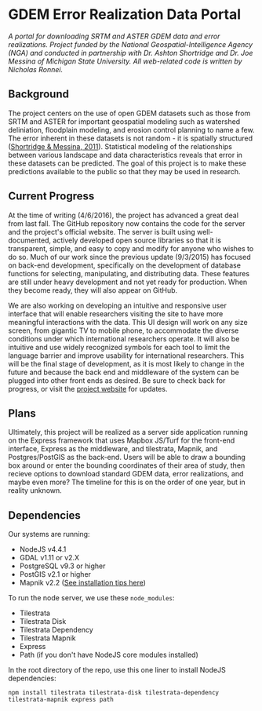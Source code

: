 # GDEM Error Realization Data Portal 
*A portal for downloading SRTM and ASTER GDEM data and error realizations.  Project funded by the National Geospatial-Intelligence Agency (NGA) and conducted in partnership with Dr. Ashton Shortridge and Dr. Joe Messina of Michigan State University. All web-related code is written by Nicholas Ronnei.*

## Background
  
The project centers on the use of open GDEM datasets such as those from SRTM and ASTER for important geospatial modeling such as watershed deliniation, floodplain modeling, and erosion control planning to name a few.  The error inherent in these datasets is not random - it is spatially structured ([Shortridge & Messina, 2011][1]).  Statistical modeling of the relationships between various landscape and data characteristics reveals that error in these datasets can be predicted.  The goal of this project is to make these predictions available to the public so that they may be used in research.

## Current Progress

At the time of writing (4/6/2016), the project has advanced a great deal from last fall.  The GitHub repository now contains the code for the server and the project's official website.  The server is built using well-documented, actively developed open source libraries so that it is transparent, simple, and easy to copy and modify for anyone who wishes to do so.  Much of our work since the previous update (9/3/2015) has focused on back-end development, specifically on the development of database functions for selecting, manipulating, and distributing data.  These features are still under heavy development and not yet ready for production. When they become ready, they will also appear on GitHub.

We are also working on developing an intuitive and responsive user interface that will enable researchers visiting the site to have more meaningful interactions with the data.  This UI design will work on any size screen, from gigantic TV to mobile phone, to accommodate the diverse conditions under which international researchers operate.  It will also be intuitive and use widely recognized symbols for each tool to limit the language barrier and improve usability for international researchers.  This will be the final stage of development, as it is most likely to change in the future and because the back end and middleware of the system can be plugged into other front ends as desired. Be sure to check back for progress, or visit the [project website](http://ashtonjpm.geo.msu.edu) for updates.

## Plans
Ultimately, this project will be realized as a server side application running on the Express framework that uses Mapbox JS/Turf for the front-end interface, Express as the middleware, and tilestrata, Mapnik, and Postgres/PostGIS as the back-end.  Users will be able to draw a bounding box around or enter the bounding coordinates of their area of study, then recieve options to download standard GDEM data, error realizations, and maybe even more?  The timeline for this is on the order of one year, but in reality unknown.

## Dependencies
Our systems are running:
- NodeJS v4.4.1
- GDAL v1.11 or v2.X
- PostgreSQL v9.3 or higher
- PostGIS v2.1 or higher
- Mapnik v2.2 ([See installation tips here](https://github.com/mapnik/mapnik/wiki/UbuntuInstallation))

To run the node server, we use these `node_modules`:
- Tilestrata
- Tilestrata Disk
- Tilestrata Dependency
- Tilestrata Mapnik
- Express
- Path (if you don't have NodeJS core modules installed)

In the root directory of the repo, use this one liner to install NodeJS dependencies:

`npm install tilestrata tilestrata-disk tilestrata-dependency tilestrata-mapnik express path`

[1]: https://www.researchgate.net/profile/Joseph_Messina/publication/251494112_Spatial_structure_and_landscape_associations_of_SRTM_error/links/5582c55108aeab1e46685008.pdf